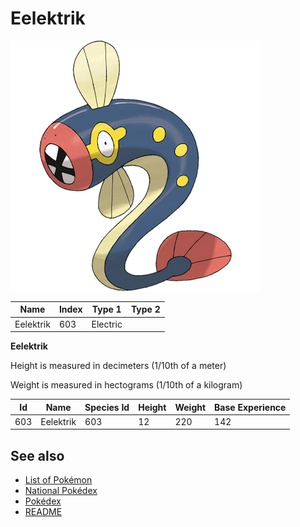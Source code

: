 # Eelektrik


![Eelektrik](images/603.png)

| **Name** | **Index** | **Type 1** | **Type 2** |
|----|----|----|----|
| Eelektrik | 603 | Electric  |  |

**Eelektrik** 


Height is measured in decimeters (1/10th of a meter)

Weight is measured in hectograms (1/10th of a kilogram)

| **Id** | **Name** | **Species Id** | **Height** | **Weight** | **Base Experience** |
|--------|----------|----------------|------------|------------|---------------------|
| 603 | Eelektrik | 603 | 12 | 220 | 142 |


## See also

- [List of Pokémon](../pokemon.md)
- [National Pokédex](../national_pokedex.md)
- [Pokédex](../pokedex.md)
- [README](../README.md)
